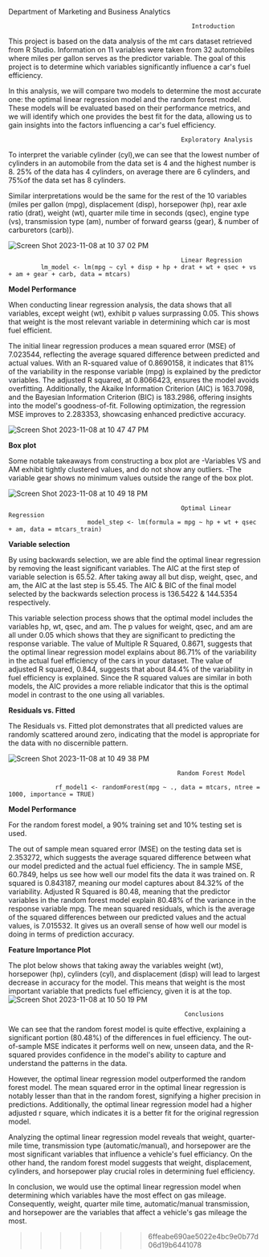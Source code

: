 Department of Marketing and Business Analytics


                                                       Introduction
This project is based on the data analysis of the mt cars dataset retrieved from R Studio. Information on 11 variables were taken from 32 automobiles where miles per gallon serves as the predictor variable. The goal of this project is to determine which variables significantly influence a car's fuel efficiency.

In this analysis, we will compare two models to determine the most accurate one: the optimal linear regression model and the random forest model. These models will be evaluated based on their performance metrics, and we will identify which one provides the best fit for the data, allowing us to gain insights into the factors influencing a car's fuel efficiency.


                                                    Exploratory Analysis
To interpret the variable cylinder (cyl),we can see that the lowest number of cylinders in an automobile from the data set is 4 and the highest number is 8. 25% of the data has 4 cylinders, on average there are 6 cylinders, and 75%of the data set has 8 cylinders.

Similar interpretations would be the same for the rest of the 10 variables (miles per gallon (mpg), displacement (disp), horsepower (hp), rear axle ratio (drat), weight (wt), quarter mile time in seconds (qsec), engine type (vs), transmission type (am), number of forward gearss (gear), & number of carburetors (carb)).

![Screen Shot 2023-11-08 at 10 37 02 PM](https://github.com/jdhanjal99/jdhanjal99.github.io/assets/145622744/09dbad3e-9d20-4976-b44d-b7d19ea2076f)


                                                    Linear Regression 
             lm_model <- lm(mpg ~ cyl + disp + hp + drat + wt + qsec + vs + am + gear + carb, data = mtcars)

**Model Performance**

When conducting linear regression analysis, the data shows that all variables, except weight (wt), exhibit p values surprassing 0.05. This shows that weight is the most relevant variable in determining which car is most fuel efficient.

The initial linear regression produces a mean squared error (MSE) of 7.023544, reflecting the average squared difference between predicted and actual values. With an R-squared value of 0.8690158, it indicates that 81% of the variability in the response variable (mpg) is explained by the predictor variables. The adjusted R squared, at 0.8066423, ensures the model avoids overfitting. Additionally, the Akaike Information Criterion (AIC) is 163.7098, and the Bayesian Information Criterion (BIC) is 183.2986, offering insights into the model's goodness-of-fit. Following optimization, the regression MSE improves to 2.283353, showcasing enhanced predictive accuracy.

![Screen Shot 2023-11-08 at 10 47 47 PM](https://github.com/jdhanjal99/jdhanjal99.github.io/assets/145622744/ffe2df4d-85c4-4598-a84a-e7db8540e883)

 **Box plot**
 
 Some notable takeaways from constructing a box plot are 
 -Variables VS and AM exhibit tightly clustered values, and do not show any outliers.
 -The variable gear shows no minimum values outside the range of the box plot. 

![Screen Shot 2023-11-08 at 10 49 18 PM](https://github.com/jdhanjal99/jdhanjal99.github.io/assets/145622744/40450221-50d4-4231-9dab-bb2432dca175)
                                                    
                                                    Optimal Linear Regression
                          model_step <- lm(formula = mpg ~ hp + wt + qsec + am, data = mtcars_train)
                          

**Variable selection**

By using backwards selection, we are able find the optimal linear regression by removing the least significant variables. The AIC at the first step of variable selection is 65.52. After taking away all but disp, weight, qsec, and am, the AIC at the last step is 55.45. The AIC & BIC of the final model selected by the backwards selection process is 136.5422 & 144.5354 respectively. 

This variable selection process shows that the optimal model includes the variables hp, wt, qsec, and am. The p values for weight, qsec, and am are all under 0.05 which shows that they are significant to predicting the response variable. The value of Multiple R Squared, 0.8671, suggests that the optimal linear regression model explains about 86.71% of the variability in the actual fuel efficiency of the cars in your dataset. The value of adjusted R squared, 0.844, suggests that about 84.4% of the variability in fuel efficiency is explained. Since the R squared values are similar in both models, the AIC provides a more reliable indicator that this is the optimal model in contrast to the one using all variables.


**Residuals vs. Fitted**

The Residuals vs. Fitted plot demonstrates that all predicted values are randomly scattered around zero, indicating that the model is appropriate for the data with no discernible pattern.

![Screen Shot 2023-11-08 at 10 49 38 PM](https://github.com/jdhanjal99/jdhanjal99.github.io/assets/145622744/b2165c51-beed-4f21-a4a6-365277107743)

                                                   Random Forest Model
                                                   
                 rf_model1 <- randomForest(mpg ~ ., data = mtcars, ntree = 1000, importance = TRUE)
                 
**Model Performance**

For the random forest model, a 90% training set and 10% testing set is used. 

The out of sample mean squared error (MSE) on the testing data set is 2.353272, which suggests the average squared difference between what our model predicted and the actual fuel efficiency. The in sample MSE, 60.7849, helps us see how well our model fits the data it was trained on. R squared is 0.843187, meaning our model captures about 84.32% of the variability. Adjusted R Squared is 80.48, meaning that the predictor variables in the  random forest model explain 80.48% of the variance in the response variable mpg. The mean squared residuals, which is the average of the squared differences between our predicted values and the actual values, is 7.015532. It gives us an overall sense of how well our model is doing in terms of prediction accuracy.


**Feature Importance Plot**

The plot below shows that taking away the variables weight (wt), horsepower (hp), cylinders (cyl), and displacement (disp) will lead to largest decrease in accuracy for the model. This means that weight is the most important variable that predicts fuel efficiency, given it is at the top.  
![Screen Shot 2023-11-08 at 10 50 19 PM](https://github.com/jdhanjal99/jdhanjal99.github.io/assets/145622744/2ff906b4-9d13-4473-afd4-89f6de166e4e)


                                                     Conclusions
We can see that the random forest model is quite effective, explaining a significant portion (80.48%) of the differences in fuel efficiency. The out-of-sample MSE indicates it performs well on new, unseen data, and the R-squared provides confidence in the model's ability to capture and understand the patterns in the data.

However, the optimal linear regression model outperformed the random forest model. The mean squared error in the optimal linear regression is notably lesser than that in the random forest, signifying a higher precision in predictions. Additionally, the optimal linear regression model had a higher adjusted r square, which indicates it is a better fit for the original regression model. 

Analyzing the optimal linear regression model reveals that weight, quarter-mile time, transmission type (automatic/manual), and horsepower are the most significant variables that influence a vehicle's fuel efficiancy. On the other hand, the random forest model suggests that weight, displacement, cylinders, and horsepower play crucial roles in determining fuel efficiency.

In conclusion, we would use the optimal linear regression model when determining which variables have the most effect on gas mileage. Consequently, weight, quarter mile time, automatic/manual transmission, and horsepower are the variables that affect a vehicle's gas mileage the most. 


>>>>>>> 6ffeabe690ae5022e4bc9e0b77d06d19b6441078
